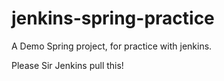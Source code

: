 # jenkins-spring-practice
A Demo Spring project, for practice with jenkins.

Please Sir Jenkins pull this!
